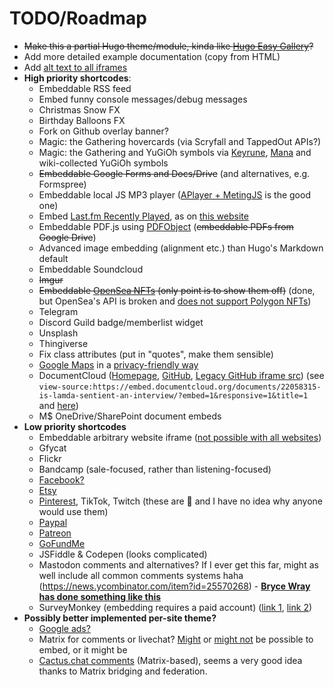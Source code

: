 # TODO/Roadmap
- ~~Make this a partial Hugo theme/module, kinda like [Hugo Easy Gallery](https://github.com/Darthagnon/hugo-easy-gallery)?~~
- Add more detailed example documentation (copy from HTML)
- Add [alt text to all iframes](https://jkorpela.fi/html/iframe.html)
- **High priority shortcodes**:
	- Embeddable RSS feed
	- Embed funny console messages/debug messages
	- Christmas Snow FX
	- Birthday Balloons FX
	- Fork on Github overlay banner?
	- Magic: the Gathering hovercards (via Scryfall and TappedOut APIs?)
	- Magic: the Gathering and YuGiOh symbols via [Keyrune](https://keyrune.andrewgioia.com/), [Mana](https://mana.andrewgioia.com/) and wiki-collected YuGiOh symbols
	- ~~Embeddable Google Forms and Docs/Drive~~ (and alternatives, e.g. Formspree)
	- Embeddable local JS MP3 player ([APlayer + MetingJS](https://github.com/Runzelee/aplayer-hugo-module) is the good one)
	- Embed [Last.fm Recently Played](https://github.com/JeffreyCA/lastfm-recently-played-readme), as on [this website](https://im.youronly.one/yuki/)
	- Embeddable PDF.js using [PDFObject](https://pdfobject.com/) (~~embeddable PDFs from Google Drive~~)
	- Advanced image embedding (alignment etc.) than Hugo's Markdown default
	- Embeddable Soundcloud
	- ~~Imgur~~
	- ~~Embeddable [OpenSea NFTs](https://docs.opensea.io/docs/embeds) (only point is to show them off)~~ (done, but OpenSea's API is broken and [does not support Polygon NFTs](https://github.com/ProjectOpenSea/embeddable-nfts/issues/93))
	- Telegram
	- Discord Guild badge/memberlist widget
	- Unsplash
	- Thingiverse
	- Fix class attributes (put in "quotes", make them sensible)
	- [Google Maps](https://support.google.com/mymaps/answer/3024454) in a [privacy-friendly way](https://discourse.gohugo.io/t/embedding-google-maps-in-a-privacy-friendly-way/41575)
	- DocumentCloud ([Homepage](https://www.documentcloud.org/home), [GitHub](https://github.com/muckrock/documentcloud), [Legacy GitHub iframe src](https://github.com/documentcloud/documentcloud/blob/master/app/views/authentication/iframe.html.erb)) (see `view-source:https://embed.documentcloud.org/documents/22058315-is-lamda-sentient-an-interview/?embed=1&responsive=1&title=1` and [here](https://embed.documentcloud.org/help/tips#wordpress-tips))
	- M$ OneDrive/SharePoint document embeds
- **Low priority shortcodes**
	- Embeddable arbitrary website iframe ([not possible with all websites](https://stackoverflow.com/questions/7422300/checking-if-a-website-doesnt-permit-iframe-embed))
	- Gfycat
	- Flickr
	- Bandcamp (sale-focused, rather than listening-focused)
	- [Facebook?](https://developers.facebook.com/docs/plugins/)
	- [Etsy](https://www.etsy.com/widgets)
	- [Pinterest](https://developers.pinterest.com/tools/widget-builder/?), TikTok, Twitch (these are 💩 and I have no idea why anyone would use them)
	- [Paypal](https://www.paypal.com/buttons/)
	- [Patreon](https://www.patreon.com/dashboard/widgets)
	- [GoFundMe](https://support.gofundme.com/hc/en-gb/articles/203604554-Adding-a-GoFundMe-Widget-to-a-Blog-or-Website)
	- JSFiddle & Codepen (looks complicated)
	- Mastodon comments and alternatives? If I ever get this far, might as well include all common comments systems haha (https://news.ycombinator.com/item?id=25570268) - **[Bryce Wray has done something like this](https://www.brycewray.com/posts/2022/06/static-mastodon-toots-hugo/)**
	- SurveyMonkey (embedding requires a paid account) ([link 1](https://www.surveymonkey.com/curiosity/how-to-embed-your-survey-on-a-website/), [link 2](https://help.surveymonkey.com/en/send/website-collector/))
- **Possibly better implemented per-site theme?**
	- [Google ads?](https://support.google.com/adsense/answer/9190028?hl=en)
	- Matrix for comments or livechat? [Might](https://live.hello-matrix.net/generate.html) or [might not](https://github.com/vector-im/element-web/issues/6078) be possible to embed, or it might be 
	- [Cactus.chat comments](https://cactus.chat/docs/integrations/hugo/) (Matrix-based), seems a very good idea thanks to Matrix bridging and federation.
